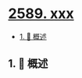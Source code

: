# [2589. xxx](https://github.com/Tdahuyou/TNotes.leetcode/tree/main/notes/2589.%20xxx)

<!-- region:toc -->

- [1. 📝 概述](#1--概述)

<!-- endregion:toc -->

## 1. 📝 概述
